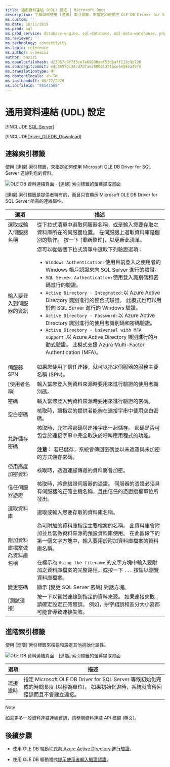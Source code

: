 ```yaml
---
title: 通用資料連結 (UDL) 設定 | Microsoft Docs
description: 了解如何使用 [連線] 索引標籤，來指定如何使用 OLE DB Driver for SQL Server 連線到您的資料。
ms.custom: ''
ms.date: 10/11/2019
ms.prod: sql
ms.prod_service: database-engine, sql-database, sql-data-warehouse, pdw
ms.reviewer: ''
ms.technology: connectivity
ms.topic: reference
ms.author: v-beaziz
author: bazizi
ms.openlocfilehash: d23957c6f735ce7a69830eaf53d6aff113c9b720
ms.sourcegitcommit: e4c36570c34cd7d7ae258061351bce6e54ea49f6
ms.translationtype: HT
ms.contentlocale: zh-TW
ms.lasthandoff: 08/12/2020
ms.locfileid: "88147569"
---
```

# <a name="universal-data-link-udl-configuration"></a>通用資料連結 (UDL) 設定
[!INCLUDE [SQL Server](../../../includes/applies-to-version/sql-asdb-asdbmi-asa-pdw.md)]

[!INCLUDE[Driver_OLEDB_Download](../../../includes/driver_oledb_download.md)]

## <a name="connection-tab"></a>連線索引標籤
使用 [連線] 索引標籤，來指定如何使用 Microsoft OLE DB Driver for SQL Server 連線到您的資料。

![OLE DB 資料連結頁面 - [連線] 索引標籤的螢幕擷取畫面](../media/data-link-pages-connection-tab.png)

[連線] 索引標籤是提供者特有的，而且只會顯示 Microsoft OLE DB Driver for SQL Server 所需的連線屬性。

|選項|描述|
|---   |---        |
|選取或輸入伺服器名稱|從下拉式清單中選取伺服器名稱，或是輸入您要存取之資料庫所在的伺服器位置。 在伺服器上選取資料庫是個別的動作。 按一下 [重新整理]，以更新此清單。
|輸入要登入到伺服器的資訊|您可以從這個下拉式清單中選取下列驗證選項： <ul><li>`Windows Authentication:`使用目前登入之使用者的 Windows 帳戶認證來向 SQL Server 進行的驗證。</li><li>`SQL Server Authentication:`使用登入識別碼和密碼進行的驗證。</li><li>`Active Directory - Integrated:`以 Azure Active Directory 識別進行的整合式驗證。 此模式也可以用於向 SQL Server 進行的 Windows 驗證。</li><li>`Active Directory - Password:`以 Azure Active Directory 識別進行的使用者識別碼和密碼驗證。</li><li>`Active Directory - Universal with MFA support:`以 Azure Active Directory 識別進行的互動式驗證。 此模式支援 Azure Multi-Factor Authentication (MFA)。</li></ul>|
|伺服器 SPN|如果您使用了信任連接，就可以指定伺服器的服務主要名稱 (SPN)。|
|[使用者名稱]|輸入當您登入到資料來源時要用來進行驗證的使用者識別碼。|
|密碼|輸入當您登入到資料來源時要用來進行驗證的密碼。|
|空白密碼|核取時，讓指定的提供者能夠在連接字串中使用空白密碼。|
|允許儲存密碼|核取時，允許將密碼與連接字串一起儲存。 密碼是否可包含於連接字串中完全取決於呼叫應用程式的功能。 <br/><br/>**注意：** 若已儲存，系統會傳回密碼並以未遮罩與未加密的方式儲存密碼。|
|使用高度加密資料|核取時，透過連線傳遞的資料將會加密。|
|信任伺服器憑證|核取時，將會驗證伺服器的憑證。 伺服器的憑證必須具有伺服器的正確主機名稱，且由信任的憑證授權單位所發出。|
|選取資料庫|選取或輸入您要存取的資料庫名稱。|
|附加資料庫檔案做為資料庫名稱|為可附加的資料庫指定主要檔案的名稱。 此資料庫會附加並且當做資料來源的預設資料庫使用。 在此區段下的第一個文字方塊中，輸入要用於附加資料庫檔案的資料庫名稱。<br/><br/>在標示為 `Using the filename` 的文字方塊中輸入要附加之資料庫檔案的完整路徑，或按一下 `...` 按鈕以瀏覽資料庫檔案。|
|變更密碼|顯示 [變更 SQL Server 密碼] 對話方塊。 |
|[測試連接]|按一下以嘗試連線到指定的資料來源。 如果連接失敗，請確定設定正確無誤。 例如，拼字錯誤和區分大小寫都可能會導致連接失敗。|

## <a name="advanced-tab"></a>進階索引標籤
使用 [進階] 索引標籤來檢視和設定其他初始化屬性。

![OLE DB 資料連結頁面 - [進階] 索引標籤的螢幕擷取畫面](../media/data-link-pages-advanced-tab.png)

|選項|描述|
|---   |---        |
| 連接逾時 | 指定 Microsoft OLE DB Driver for SQL Server 等候初始化完成的時間長度 (以秒為單位)。 如果初始化逾時，系統就會傳回錯誤而且不會建立連接。|


> [!NOTE]  
>  如需更多一般資料連結連線資訊，請參閱[資料連結 API 概觀](https://go.microsoft.com/fwlink/?linkid=2067432) \(英文\)。

## <a name="next-steps"></a>後續步驟
- 使用 OLE DB 驅動程式[向 Azure Active Directory 進行驗證](../features/using-azure-active-directory.md)。

- 使用 OLE DB 驅動程式[提示使用者輸入驗證認證](../help-topics/sql-server-login-dialog.md)。
